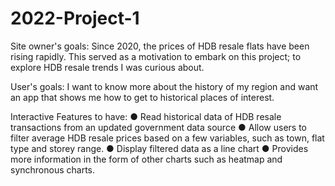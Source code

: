 # 2022-Project-1

Site owner's goals: 
Since 2020, the prices of HDB resale flats have been rising rapidly. This served as a motivation to embark on this project; to explore HDB resale trends I was curious about.

User's goals: I want to know more about the history of my region and want an app that shows me how to get to historical places of interest. 

Interactive Features to have: 
● Read historical data of HDB resale transactions from an updated government data source 
● Allow users to filter average HDB resale prices based on a few variables, such as town, flat type and storey range. 
● Display filtered data as a line chart 
● Provides more information in the form of other charts such as heatmap and synchronous charts. 
